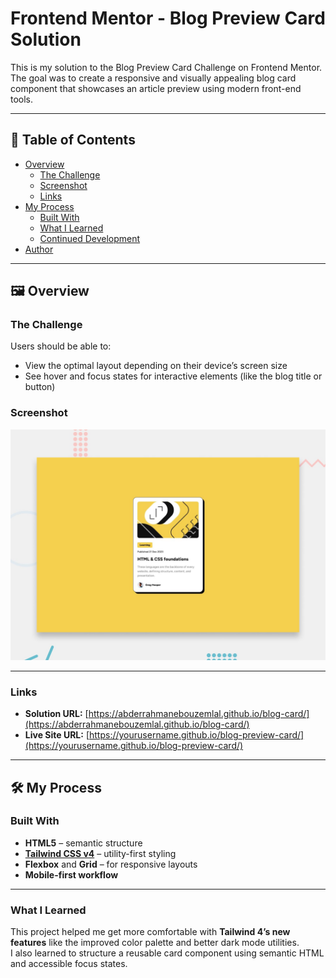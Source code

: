 # Frontend Mentor - Blog Preview Card Solution

This is my solution to the Blog Preview Card Challenge on Frontend Mentor.  
The goal was to create a responsive and visually appealing blog card component that showcases an article preview using modern front-end tools.

---

## 🧭 Table of Contents
- [Overview](#overview)
  - [The Challenge](#the-challenge)
  - [Screenshot](#screenshot)
  - [Links](#links)
- [My Process](#my-process)
  - [Built With](#built-with)
  - [What I Learned](#what-i-learned)
  - [Continued Development](#continued-development)
- [Author](#author)

---

## 🖼️ Overview

### The Challenge

Users should be able to:

- View the optimal layout depending on their device’s screen size  
- See hover and focus states for interactive elements (like the blog title or button)

### Screenshot

![Blog Preview Card Screenshot](./preview.jpg)

---

### Links

- **Solution URL:** [https://abderrahmanebouzemlal.github.io/blog-card/](https://abderrahmanebouzemlal.github.io/blog-card/)
- **Live Site URL:** [https://yourusername.github.io/blog-preview-card/](https://yourusername.github.io/blog-preview-card/)

---

## 🛠️ My Process

### Built With

- **HTML5** – semantic structure  
- **[Tailwind CSS v4](https://tailwindcss.com/)** – utility-first styling  
- **Flexbox** and **Grid** – for responsive layouts  
- **Mobile-first workflow**  

---

### What I Learned

This project helped me get more comfortable with **Tailwind 4’s new features** like the improved color palette and better dark mode utilities.  
I also learned to structure a reusable card component using semantic HTML and accessible focus states.